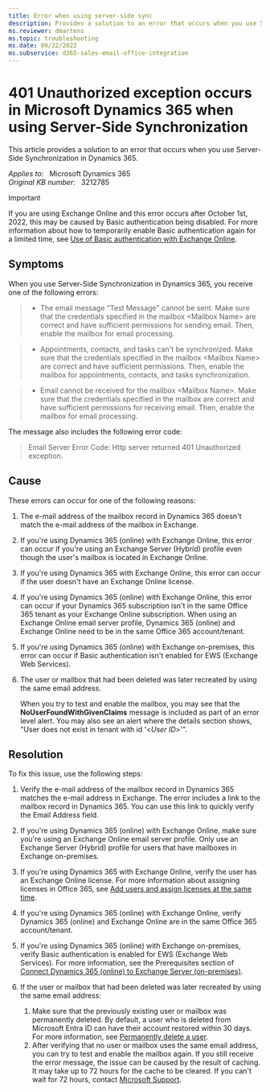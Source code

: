 ```yaml
---
title: Error when using server-side sync
description: Provides a solution to an error that occurs when you use Server-Side Synchronization in Dynamics 365.
ms.reviewer: dmartens
ms.topic: troubleshooting
ms.date: 09/22/2022
ms.subservice: d365-sales-email-office-integration
---
```

# 401 Unauthorized exception occurs in Microsoft Dynamics 365 when using Server-Side Synchronization

This article provides a solution to an error that occurs when you use Server-Side Synchronization in Dynamics 365.

_Applies to:_ &nbsp; Microsoft Dynamics 365  
_Original KB number:_ &nbsp; 3212785

> [!IMPORTANT]
> If you are using Exchange Online and this error occurs after October 1st, 2022, this may be caused by Basic authentication being disabled. For more information about how to temporarily enable Basic authentication again for a limited time, see [Use of Basic authentication with Exchange Online](/power-platform/admin/use-basic-authentication-exchange-online).

## Symptoms

When you use Server-Side Synchronization in Dynamics 365, you receive one of the following errors:

> - The email message "Test Message" cannot be sent. Make sure that the credentials specified in the mailbox \<Mailbox Name> are correct and have sufficient permissions for sending email. Then, enable the mailbox for email processing.

> - Appointments, contacts, and tasks can't be synchronized. Make sure that the credentials specified in the mailbox \<Mailbox Name> are correct and have sufficient permissions. Then, enable the mailbox for appointments, contacts, and tasks synchronization.

> - Email cannot be received for the mailbox \<Mailbox Name>. Make sure that the credentials specified in the mailbox are correct and have sufficient permissions for receiving email. Then, enable the mailbox for email processing.

The message also includes the following error code:

> Email Server Error Code: Http server returned 401 Unauthorized exception.

## Cause

These errors can occur for one of the following reasons:

1. The e-mail address of the mailbox record in Dynamics 365 doesn't match the e-mail address of the mailbox in Exchange.
2. If you're using Dynamics 365 (online) with Exchange Online, this error can occur if you're using an Exchange Server (Hybrid) profile even though the user's mailbox is located in Exchange Online.
3. If you're using Dynamics 365 with Exchange Online, this error can occur if the user doesn't have an Exchange Online license.
4. If you're using Dynamics 365 (online) with Exchange Online, this error can occur if your Dynamics 365 subscription isn't in the same Office 365 tenant as your Exchange Online subscription. When using an Exchange Online email server profile, Dynamics 365 (online) and Exchange Online need to be in the same Office 365 account/tenant.
5. If you're using Dynamics 365 (online) with Exchange on-premises, this error can occur if Basic authentication isn't enabled for EWS (Exchange Web Services).
6. The user or mailbox that had been deleted was later recreated by using the same email address.

    When you try to test and enable the mailbox, you may see that the **NoUserFoundWithGivenClaims** message is included as part of an error level alert. You may also see an alert where the details section shows, "User does not exist in tenant with id '\<_User ID_>'".

## Resolution

To fix this issue, use the following steps:

1. Verify the e-mail address of the mailbox record in Dynamics 365 matches the e-mail address in Exchange. The error includes a link to the mailbox record in Dynamics 365. You can use this link to quickly verify the Email Address field.
2. If you're using Dynamics 365 (online) with Exchange Online, make sure you're using an Exchange Online email server profile. Only use an Exchange Server (Hybrid) profile for users that have mailboxes in Exchange on-premises.
3. If you're using Dynamics 365 with Exchange Online, verify the user has an Exchange Online license. For more information about assigning licenses in Office 365, see [Add users and assign licenses at the same time](/microsoft-365/admin/add-users/add-users).
4. If you're using Dynamics 365 (online) with Exchange Online, verify Dynamics 365 (online) and Exchange Online are in the same Office 365 account/tenant.
5. If you're using Dynamics 365 (online) with Exchange on-premises, verify Basic authentication is enabled for EWS (Exchange Web Services). For more information, see the Prerequisites section of [Connect Dynamics 365 (online) to Exchange Server (on-premises)](/previous-versions/dynamicscrm-2016/administering-dynamics-365/mt622059(v=crm.8)).
6. If the user or mailbox that had been deleted was later recreated by using the same email address:

    1. Make sure that the previously existing user or mailbox was permanently deleted. By default, a user who is deleted from Microsoft Entra ID can have their account restored within 30 days. For more information, see [Permanently delete a user](/azure/active-directory/fundamentals/active-directory-users-restore#permanently-delete-a-user).
    2. After verifying that no user or mailbox uses the same email address, you can try to test and enable the mailbox again. If you still receive the error message, the issue can be caused by the result of caching. It may take up to 72 hours for the cache to be cleared. If you can't wait for 72 hours, contact [Microsoft Support](https://support.microsoft.com).
